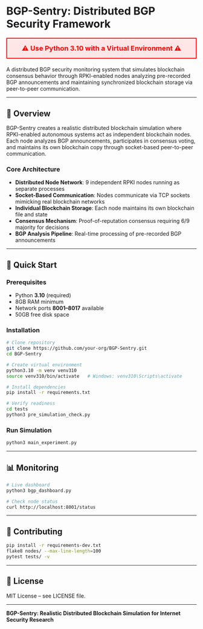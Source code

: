 # BGP-Sentry: Distributed BGP Security Framework

<div style="color: red; font-weight: bold; font-size: 18px; text-align: center; margin: 20px 0; padding: 15px; border: 2px solid red; background-color: #ffe6e6;">
⚠️ Use Python 3.10 with a Virtual Environment ⚠️
</div>

A distributed BGP security monitoring system that simulates blockchain consensus behavior through RPKI-enabled nodes analyzing pre-recorded BGP announcements and maintaining synchronized blockchain storage via peer-to-peer communication.

---

## 📖 Overview

BGP-Sentry creates a realistic distributed blockchain simulation where RPKI-enabled autonomous systems act as independent blockchain nodes. Each node analyzes BGP announcements, participates in consensus voting, and maintains its own blockchain copy through socket-based peer-to-peer communication.

### Core Architecture

- **Distributed Node Network**: 9 independent RPKI nodes running as separate processes  
- **Socket-Based Communication**: Nodes communicate via TCP sockets mimicking real blockchain networks  
- **Individual Blockchain Storage**: Each node maintains its own blockchain file and state  
- **Consensus Mechanism**: Proof-of-reputation consensus requiring 6/9 majority for decisions  
- **BGP Analysis Pipeline**: Real-time processing of pre-recorded BGP announcements  

---

## 🚀 Quick Start

### Prerequisites
- Python **3.10** (required)  
- 8GB RAM minimum  
- Network ports **8001–8017** available  
- 50GB free disk space  

### Installation
```bash
# Clone repository
git clone https://github.com/your-org/BGP-Sentry.git
cd BGP-Sentry

# Create virtual environment
python3.10 -m venv venv310
source venv310/bin/activate   # Windows: venv310\Scripts\activate

# Install dependencies
pip install -r requirements.txt

# Verify readiness
cd tests
python3 pre_simulation_check.py
```

### Run Simulation
```bash
python3 main_experiment.py
```

---

## 📊 Monitoring

```bash
# Live dashboard
python3 bgp_dashboard.py

# Check node status
curl http://localhost:8001/status
```

---

## 🤝 Contributing

```bash
pip install -r requirements-dev.txt
flake8 nodes/ --max-line-length=100
pytest tests/ -v
```

---

## 📜 License
MIT License – see LICENSE file.

---

**BGP-Sentry: Realistic Distributed Blockchain Simulation for Internet Security Research**